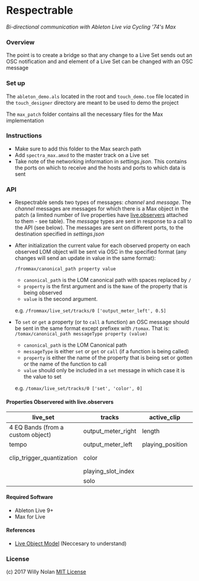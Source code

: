 # Respectrable
*Bi-directional communication with Ableton Live via Cycling '74's Max*

### Overview
The point is to create a bridge so that any change to a Live Set sends out an OSC notification and and element of a Live Set can be changed with an OSC message


### Set up
The  `ableton_demo.als` located in the root and `touch_demo.toe` file located in the `touch_designer` directory are meant to be used to demo the project

The `max_patch` folder contains all the necessary files for the Max implementation

### Instructions
- Make sure to add this folder to the Max search path
- Add `spectra_max.amxd` to the master track on a Live set
- Take note of the networking information in *settings.json*. This contains the ports on which to receive and the hosts and ports to which data is sent
 
### API
- Respectrable sends two types of messages: *channel* and *message*. The *channel* messages are messages for which there is a Max object in the patch (a limited number of live properties have [live.observers](https://docs.cycling74.com/max6/dynamic/c74_docs.html#live.observer) attached to them - see table). The *message* types are sent in response to a call to the API (see below). The messages are sent on different ports, to the destination specified in *settings.json*
- After initialization the current value for each observed property on each observed LOM object will be sent via OSC in the specified format (any changes will send an update in value in the same format):
	
    `/frommax/canonical_path property value`
	- `canonical_path` is the LOM canonical path with spaces replaced by `/`
	- `property` is the first argument and is the `Name` of the property that is being observed
	- `value` is the second argument. 
	
    e.g. `/frommax/live_set/tracks/0 ['output_meter_left', 0.5]`

- To `set` or `get` a property (or to `call` a function) an OSC message should be sent in the same format except prefixex with `/tomax`. That is:
`/tomax/canonical_path messageType property (value)`

	- `canonical_path` is the LOM Canonical path
	- `messageType` is either `set` or `get` or `call` (if a function is being called)
	- `property` is either the name of the property that is being set or gotten or the name of the function to call
	- `value` should only be included in a `set` message in which case it is the value to set

	e.g. `/tomax/live_set/tracks/0 ['set', 'color', 0] `

#### Properties Observered with live.observers	

| live_set                          | tracks             | active_clip      | devices    | mixer_device            | clip  |
|-----------------------------------|--------------------|------------------|------------|-------------------------|-------|
| 4 EQ Bands (from a custom object) | output_meter_right | length           | parameters | panning                 | color |
| tempo                             | output_meter_left  | playing_position |            | volume                  |       |
| clip_trigger_quantization         | color              |                  |            | track_activator (value) |       |
|                                   | playing_slot_index |                  |            |                         |       |
|                                   | solo               |                  |            |                         |       |

#### Required Software
- Ableton Live 9+
- Max for Live

#### References
- [Live Object Model](https://docs.cycling74.com/max7/vignettes/live_object_model) (Neccesary to understand)

### License
(c) 2017 Willy Nolan [MIT License](https://en.wikipedia.org/wiki/MIT_License)

